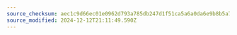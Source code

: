 ```yaml
---
source_checksum: aec1c9d66ec01e0962d793a785db247d1f51ca5a6a0da6e9b8b5a74c48520450
source_modified: 2024-12-12T21:11:49.590Z
---
```


